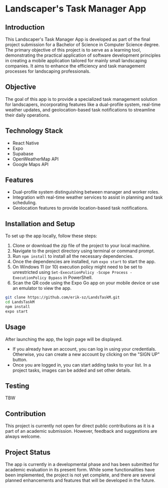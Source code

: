 # Landscaper's Task Manager App

## Introduction
This Landscaper's Task Manager App is developed as part of the final project submission for a Bachelor of Science in Computer Science degree. The primary objective of this project is to serve as a learning tool, demonstrating the practical application of software development principles in creating a mobile application tailored for mainly small landscaping companies. It aims to enhance the efficiency and task management processes for landscaping professionals.

## Objective
The goal of this app is to provide a specialized task management solution for landscapers, incorporating features like a dual-profile system, real-time weather updates, and geolocation-based task notifications to streamline their daily operations.

## Technology Stack
- React Native
- Expo
- Supabase
- OpenWeatherMap API
- Google Maps API

## Features
- Dual-profile system distinguishing between manager and worker roles.
- Integration with real-time weather services to assist in planning and task scheduling.
- Geolocation features to provide location-based task notifications.

## Installation and Setup
To set up the app locally, follow these steps:
1. Clone or download the zip file of the project to your local machine.
2. Navigate to the project directory using terminal or command prompt.
3. Run `npm install` to install all the necessary dependencies.
4. Once the dependencies are installed, run `expo start` to start the app.
5. On Windows 11 (or 10) execution policy might need to be set to unrestricted using `Set-ExecutionPolicy -Scope Process -ExecutionPolicy Bypass` in PowerShell.
6. Scan the QR code using the Expo Go app on your mobile device or use an emulator to view the app.


```bash
git clone https://github.com/erik-sz/LandsTaskM.git
cd LandsTaskM
npm install
expo start
```

## Usage
After launching the app, the login page will be displayed. 
- If you already have an account, you can log in using your credentials. Otherwise, you can create a new account by clicking on the "SIGN UP" button.
- Once you are logged in, you can start adding tasks to your list. In a project tasks, images can be added and set other details.

## Testing
TBW

## Contribution
This project is currently not open for direct public contributions as it is a part of an academic submission. However, feedback and suggestions are always welcome.

## Project Status
The app is currently in a developmental phase and has been submitted for academic evaluation in its present form. While some functionalities have been implemented, the project is not yet complete, and there are several planned enhancements and features that will be developed in the future.